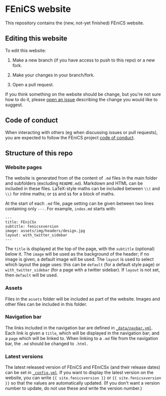 # FEniCS website
This repository contains the (new, not-yet finished) FEniCS website.

## Editing this website
To edit this website:

1) Make a new branch (if you have access to push to this repo) or a new fork.

2) Make your changes in your branch/fork.

3) Open a pull request.

If you think something on the website should be change, but you're not sure how to do it,
please [open an issue](https://github.com/FEniCS/web/issues) describing the change you
would like to suggest.

## Code of conduct

When interacting with others (eg when discussing issues or pull requests), you
are expected to follow the FEniCS project [code of conduct](https://fenicsproject.org/code-of-conduct/).

## Structure of this repo

### Website pages
The website is generated from of the content of `.md` files in the main folder and
subfolders (excluding `README.md`). Markdown and HTML can be included in these files.
LaTeX-style maths can be included between `\\(` and `\\)` for inline maths; or `$$` and `$$`
for a block of maths.

At the start of each `.md` file, page setting can be given between two lines containing only `---`.
For example, `index.md` starts with:

```
---
title: FEniCSx
subtitle: fenicsxversion
image: assets/img/headers/design.jpg
layout: with_twitter_sidebar
---
```

The `title` is displayed at the top of the page, with the `subtitle` (optional) below it. The
`image` will be used as the background of the header; if no image is given, a default image will
be used. The `layout` is used to select which layout the page uses: this can be `default` (for a
default style page) or `with_twitter_sidebar` (for a page with a twitter sidebar). If `layout`
is not set, then `default` will be used.

### Assets
Files in the `assets` folder will be included as part of the website. Images and other files can
be included in this folder.

### Navigation bar
The links included in the navigation bar are defined in [`_data/navbar.yml`](https://github.com/FEniCS/web/blob/main/_data/navbar.yml).
Each link is given a `title`, which will be displayed in the navigation bar; and a `page` which will be linked to.
When linking to a `.md` file from the navigation bar, the `.md` should be changed to `.html`.

### Latest versions
The latest released version of FEniCS and FEniCSx (and their release dates) can be set in
[`_config.yml`](https://github.com/FEniCS/web/blob/main/_config.yml).
If you want to display the latest version on the website, you can write `{{ site.fenicsversion }}`
or `{{ site.fenicsxversion }}` so that the values are automatically updated. (If you don't want a
version number to update, do not use these and write the version number.)
